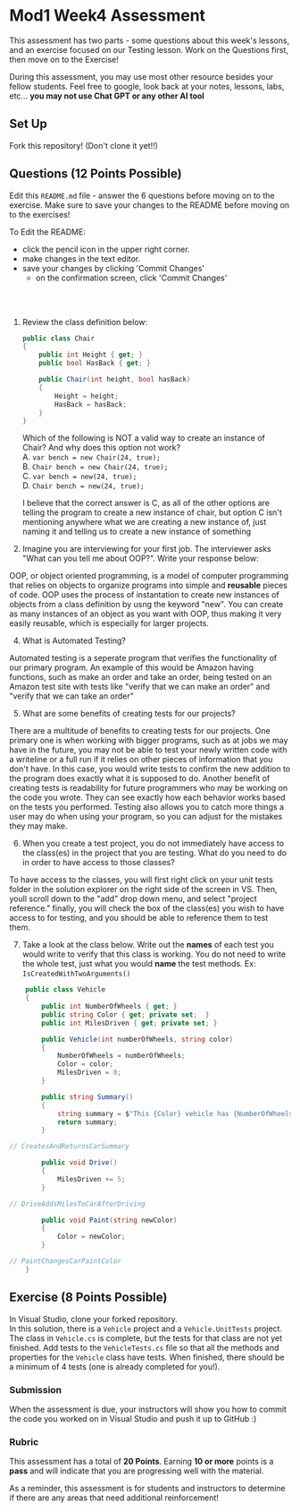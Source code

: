 # Mod1 Week4 Assessment
This assessment has two parts - some questions about this week's lessons, and an exercise focused on our Testing lesson. Work on the Questions first, then move on to the Exercise!

During this assessment, you may use most other resource besides your fellow students.  Feel free to google, look back at your notes, lessons, labs, etc... **you may not use Chat GPT or any other AI tool**

## Set Up

Fork this repository! (Don't clone it yet!!)

## Questions (12 Points Possible)
Edit this `README.md` file - answer the 6 questions before moving on to the exercise.  Make sure to save your changes to the README before moving on to the exercises!

To Edit the README:
* click the pencil icon in the upper right corner.
* make changes in the text editor.
* save your changes by clicking 'Commit Changes'
    * on the confirmation screen, click 'Commit Changes'
 
</br>
</br>

1. Review the class definition below:
    ```c#
    public class Chair
    {
        public int Height { get; }
        public bool HasBack { get; }

        public Chair(int height, bool hasBack)
        {
            Height = height;
            HasBack = hasBack;
        }
    }
    ```
    Which of the following is NOT a valid way to create an instance of Chair? And why does this option not work?  
    A. `var bench = new Chair(24, true);`  
    B. `Chair bench = new Chair(24, true);`  
    C. `var bench = new(24, true);`  
    D. `Chair bench = new(24, true);`

   I believe that the correct answer is C, as all of the other options are telling the program to create a new instance of chair, but option C isn't mentioning anywhere what we are creating a new instance of, just naming it and telling us to create a new instance of something
   
    
    
3. Imagine you are interviewing for your first job.  The interviewer asks "What can you tell me about OOP?".  Write your response below:

OOP, or object oriented programming, is a model of computer programming that relies on objects to organize programs into simple and **reusable** pieces of code. OOP uses the process of instantation to create new instances of objects from a class definition by usng the keyword "new". You can create as many instances of an object as you want with OOP, thus making it very easily reusable, which is especially for larger projects. 

4. What is Automated Testing?

Automated testing is a seperate program that verifies the functionality of our primary program. An example of this would be Amazon having functions, such as make an order and take an order, being tested on an Amazon test site with tests like "verify that we can make an order" and "verify that we can take an order"

5. What are some benefits of creating tests for our projects?

There are a multitude of benefits to creating tests for our projects. One primary one is when working with bigger programs, such as at jobs we may have in the future, you may not be able to test your newly written code with a writeline or a full run if it relies on other pieces of information that you don't have. In this case, you would write tests to confirm the new addition to the program does exactly what it is supposed to do. Another benefit of creating tests is readability for future programmers who may be working on the code you wrote. They can see exactly how each behavior works based on the tests you performed. Testing also allows you to catch more things a user may do when using your program, so you can adjust for the mistakes they may make.

6. When you create a test project, you do not immediately have access to the class(es) in the project that you are testing.  What do you need to do in order to have access to those classes?

To have access to the classes, you will first right click on your unit tests folder in the solution explorer on the right side of the screen in VS. Then, youll scroll down to the "add" drop down menu, and select "project reference." finally, you will check the box of the class(es) you wish to have access to for testing, and you should be able to reference them to test them.

7. Take a look at the class below.  Write out the **names** of each test you would write to verify that this class is working. You do not need to write the whole test, just what you would **name** the test methods. Ex: `IsCreatedWithTwoArguments()`
```c#
    public class Vehicle
    {
        public int NumberOfWheels { get; }
        public string Color { get; private set;  }
        public int MilesDriven { get; private set; }

        public Vehicle(int numberOfWheels, string color)
        {
            NumberOfWheels = numberOfWheels;
            Color = color;
            MilesDriven = 0;
        }

        public string Summary()
        {
            string summary = $"This {Color} vehicle has {NumberOfWheels} wheels, and has driven {MilesDriven} miles.";
            return summary;
        }

// CreatesAndReturnsCarSummary

        public void Drive()
        {
            MilesDriven += 5;
        }

// DriveAddsMilesToCarAfterDriving

        public void Paint(string newColor)
        {
            Color = newColor;
        }

// PaintChangesCarPaintColor
    }
```



## Exercise (8 Points Possible)
In Visual Studio, clone your forked repository.  
In this solution, there is a `Vehicle` project and a `Vehicle.UnitTests` project.  The class in `Vehicle.cs` is complete, but the tests for that class are not yet finished.  Add tests to the `VehicleTests.cs` file so that all the methods and properties for the `Vehicle` class have tests.  When finished, there should be a minimum of 4 tests (one is already completed for you!).

### Submission

When the assessment is due, your instructors will show you how to commit the code you worked on in Visual Studio and push it up to GitHub :) 

### Rubric

This assessment has a total of **20 Points**.  Earning **10 or more** points is a **pass** and will indicate that you are progressing well with the material.

As a reminder, this assessment is for students and instructors to determine if there are any areas that need additional reinforcement!
